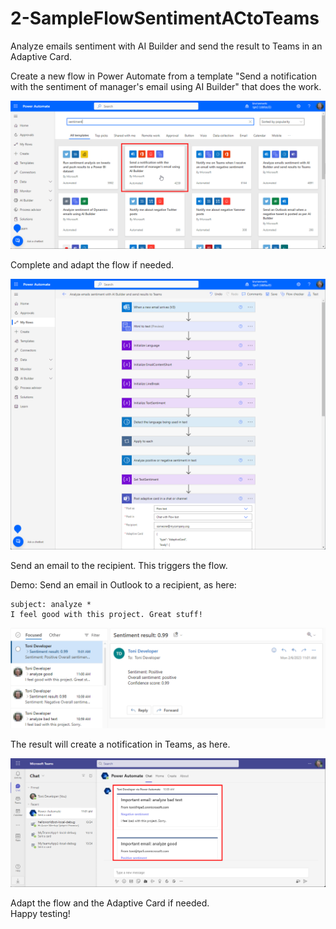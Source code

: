 # 2-SampleFlowSentimentACtoTeams

Analyze emails sentiment with AI Builder and send the result to Teams in an Adaptive Card.

Create a new flow in Power Automate from a template "Send a notification with the sentiment of manager's email using AI Builder" that does the work.

![flow](./new-flow.png)

Complete and adapt the flow if needed.

![flow](./Flow-Analyze-email-sentiment.png)

Send an email to the recipient. This triggers the flow.

Demo: Send an email in Outlook to a recipient, as here:  
~~~~
subject: analyze *  
I feel good with this project. Great stuff!  
~~~~

![mail](./outlook-demo.png)

The result will create a notification in Teams, as here.

![mail](./teams-result.png)

Adapt the flow and the Adaptive Card if needed.  
Happy testing!  
